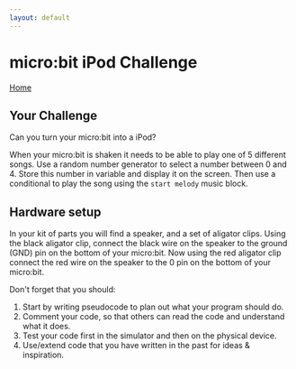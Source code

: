```yaml
---
layout: default
---
```


# micro:bit iPod Challenge
[Home](./)

## Your Challenge

Can you turn your micro:bit into a iPod? 

When your micro:bit is shaken it needs to be able to play one of 5 different songs. Use a random number generator to select a number between 0 and 4. Store this number in variable and display it on the screen. Then use a conditional to play the song using the `start melody` music block.

## Hardware setup
In your kit of parts you will find a speaker, and a set of aligator clips. Using the black aligator clip, connect the black wire on the speaker to the ground (GND) pin on the bottom of your micro:bit. Now using the red aligator clip connect the red wire on the speaker to the 0 pin on the bottom of your micro:bit.

Don't forget that you should:
1. Start by writing pseudocode to plan out what your program should do.
1. Comment your code, so that others can read the code and understand what it does. 
1. Test your code first in the simulator and then on the physical device.
1. Use/extend code that you have written in the past for ideas & inspiration.
